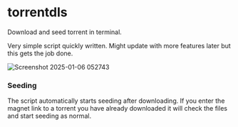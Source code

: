 # torrentdls

Download and seed torrent in terminal. 

Very simple script quickly written. Might update with more features later but this gets the job done. 

![Screenshot 2025-01-06 052743](https://github.com/user-attachments/assets/bd3d83af-0bc7-4417-b330-075a6222a261)


### Seeding

The script automatically starts seeding after downloading. If you enter the magnet link to a torrent you have already downloaded it will check the files and start seeding as normal. 


